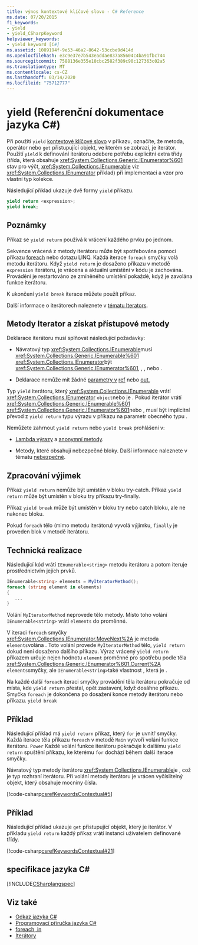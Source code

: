 ```yaml
---
title: výnos kontextové klíčové slovo - C# Reference
ms.date: 07/20/2015
f1_keywords:
- yield
- yield_CSharpKeyword
helpviewer_keywords:
- yield keyword [C#]
ms.assetid: 1089194f-9e53-46a2-8642-53ccbe9d414d
ms.openlocfilehash: e3c9e37e7b543eaddae837a85604c4ba91fbc744
ms.sourcegitcommit: 7588136e355e10cbc2582f389c90c127363c02a5
ms.translationtype: MT
ms.contentlocale: cs-CZ
ms.lasthandoff: 03/14/2020
ms.locfileid: "75712777"
---
```

# <a name="yield-c-reference"></a>yield (Referenční dokumentace jazyka C#)

Při použití `yield` [kontextové klíčové slovo](index.md#contextual-keywords) v příkazu, označíte, že metoda, operátor nebo `get` přistupující objekt, ve kterém se zobrazí, je iterátor. Použití `yield` k definování iterátoru odebere potřebu explicitní extra třídy (třída, která obsahuje <xref:System.Collections.Generic.IEnumerator%601> stav pro výčt, <xref:System.Collections.IEnumerable> viz <xref:System.Collections.IEnumerator> příklad) při implementaci a vzor pro vlastní typ kolekce.

Následující příklad ukazuje dvě formy `yield` příkazu.

```csharp
yield return <expression>;
yield break;
```

## <a name="remarks"></a>Poznámky

Příkaz se `yield return` používá k vrácení každého prvku po jednom.

Sekvence vrácená z metody iterátoru může být spotřebována pomocí příkazu [foreach](foreach-in.md) nebo dotazu LINQ. Každá iterace `foreach` smyčky volá metodu iterátoru. Když `yield return` je dosaženo příkazu v metodě `expression` iterátoru, je vrácena a aktuální umístění v kódu je zachována. Provádění je restartováno ze zmíněného umístění pokaždé, když je zavolána funkce iterátoru.

K ukončení `yield break` iterace můžete použít příkaz.

Další informace o iterátorech naleznete v [tématu Iterators](../../iterators.md).

## <a name="iterator-methods-and-get-accessors"></a>Metody Iterator a získat přístupové metody

Deklarace iterátoru musí splňovat následující požadavky:

- Návratový typ <xref:System.Collections.IEnumerable>musí <xref:System.Collections.Generic.IEnumerable%601> <xref:System.Collections.IEnumerator>být <xref:System.Collections.Generic.IEnumerator%601>, , , nebo .

- Deklarace nemůže mít žádné [parametry v](in-parameter-modifier.md) [ref](ref.md) nebo [out.](out-parameter-modifier.md)

Typ `yield` iterátoru, který <xref:System.Collections.IEnumerable> vrátí <xref:System.Collections.IEnumerator> `object`nebo je .  Pokud iterátor vrátí <xref:System.Collections.Generic.IEnumerable%601> <xref:System.Collections.Generic.IEnumerator%601>nebo , musí být implicitní převod z `yield return` typu výrazu v příkazu na parametr obecného typu .

Nemůžete zahrnout `yield return` nebo `yield break` prohlášení v:

- [Lambda výrazy](../../programming-guide/statements-expressions-operators/lambda-expressions.md) a [anonymní metody](../operators/delegate-operator.md).

- Metody, které obsahují nebezpečné bloky. Další informace naleznete v tématu [nebezpečné](unsafe.md).

## <a name="exception-handling"></a>Zpracování výjimek

Příkaz `yield return` nemůže být umístěn v bloku try-catch. Příkaz `yield return` může být umístěn v bloku try příkazu try-finally.

Příkaz `yield break` může být umístěn v bloku try nebo catch bloku, ale ne nakonec bloku.

Pokud `foreach` tělo (mimo metodu iterátoru) vyvolá výjimku, `finally` je proveden blok v metodě iterátoru.

## <a name="technical-implementation"></a>Technická realizace

Následující kód vrátí `IEnumerable<string>` metodu iterátoru a potom iteruje prostřednictvím jejích prvků.

```csharp
IEnumerable<string> elements = MyIteratorMethod();
foreach (string element in elements)
{
   ...
}
```

Volání `MyIteratorMethod` neprovede tělo metody. Místo toho volání `IEnumerable<string>` vrátí `elements` do proměnné.

V iteraci `foreach` smyčky <xref:System.Collections.IEnumerator.MoveNext%2A> je metoda `elements`volána . Toto volání provede `MyIteratorMethod` tělo, `yield return` dokud není dosaženo dalšího příkazu. Výraz vrácený `yield return` příkazem určuje nejen hodnotu `element` proměnné pro spotřebu podle těla <xref:System.Collections.Generic.IEnumerator%601.Current%2A> `elements`smyčky, ale `IEnumerable<string>`také vlastnost , která je .

Na každé další `foreach` iteraci smyčky provádění těla iterátoru pokračuje od místa, kde `yield return` přestal, opět zastavení, když dosáhne příkazu. Smyčka `foreach` je dokončena po dosažení konce metody iterátoru nebo příkazu. `yield break`

## <a name="example"></a>Příklad

Následující příklad má `yield return` příkaz, který `for` je uvnitř smyčky. Každá iterace těla příkazu `foreach` v metodě `Main` vytvoří volání funkce iterátoru. `Power` Každé volání funkce iterátoru pokračuje k dalšímu `yield return` spuštění příkazu, ke kterému `for` dochází během další iterace smyčky.

Návratový typ metody iterátoru <xref:System.Collections.IEnumerable>je , což je typ rozhraní iterátoru. Při volání metody iterátoru je vrácen vyčíslitelný objekt, který obsahuje mocniny čísla.

[!code-csharp[csrefKeywordsContextual#5](~/samples/snippets/csharp/VS_Snippets_VBCSharp/csrefKeywordsContextual/CS/csrefKeywordsContextual.cs#5)]

## <a name="example"></a>Příklad

Následující příklad ukazuje `get` přistupující objekt, který je iterátor. V příkladu `yield return` každý příkaz vrátí instanci uživatelem definované třídy.

[!code-csharp[csrefKeywordsContextual#21](~/samples/snippets/csharp/VS_Snippets_VBCSharp/csrefKeywordsContextual/CS/csrefKeywordsContextual.cs#21)]

## <a name="c-language-specification"></a>specifikace jazyka C#

[!INCLUDE[CSharplangspec](~/includes/csharplangspec-md.md)]

## <a name="see-also"></a>Viz také

- [Odkaz jazyka C#](../../language-reference/index.md)
- [Programovací příručka jazyka C#](../../programming-guide/index.md)
- [foreach, in](foreach-in.md)
- [Iterátory](../../iterators.md)
